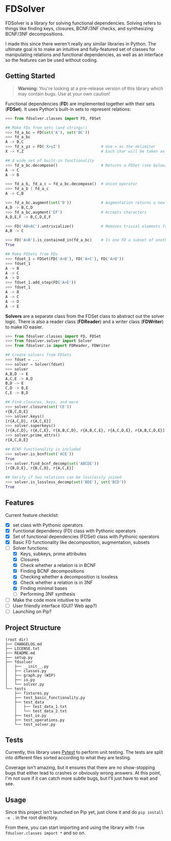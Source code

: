 # FDSolver

FDSolver is a library for solving functional dependencies. Solving refers to things like finding keys, closures, BCNF/3NF checks, and synthesizing BCNF/3NF decompositions.

I made this since there weren't really any similar libraries in Python. The ultimate goal is to make an intuitive and fully-featured set of classes for manipulating relations and functional dependencies, as well as an interface so the features can be used without coding.

## Getting Started
> **Warning:** You're looking at a pre-release version of this library which may contain bugs. Use at your own caution!

Functional dependencies (**FD**) are implemented together with their sets (**FDSet**). It uses Python's built-in sets to
represent relations:
```python
>>> from fdsolver.classes import FD, FDSet

## Make FDs from sets (and strings!)
>>> fd_a_bc = FD(set('A'), set('BC'))
>>> fd_a_bc
A -> B,C
>>> fd_x_yz = FD('X>yZ')                  # Use > as the delimiter
X -> Y,Z                                  # Each char will be taken as an element

## A wide set of built-in functionality
>>> fd_a_bc.decompose()                   # Returns a FDSet (see below)
A -> C
A -> B

>>> fd_a_b, fd_a_c = fd_a_bc.decompose()  # Union operator
>>> fd_a_b | fd_a_c
A -> C,B

>>> fd_a_bc.augment(set('D'))             # Augmentation returns a new FD
A,D -> B,C,D
>>> fd_a_bc.augment('EF')                 # Accepts characters
A,D,E,F -> B,C,D,E,F

>>> FD('AB>AC').untrivialize()            # Removes trivial elements from RHS
A,B -> C

>>> FD('A>B').is_contained_in(fd_a_bc)    # Is one FD a subset of another?
True

## Make FDSets from FDs
>>> fdset_1 = FDSet(FD('A>B'), FD('A>C'), FD('A>D'))
>>> fdset_1
A -> B
A -> C
A -> D
>>> fdset_1.add_step(FD('A>E'))
>>> fdset_1
A -> B
A -> C
A -> D
A -> E
```
**Solvers** are a separate class from the FDSet class to abstract out the solver logic. There is also a reader class (**FDReader**) and a writer class (**FDWriter**) to make IO easier.
```python
>>> from fdsolver.classes import FD, FDSet
>>> from fdsolver.solver import Solver
>>> from fdsolver.io import FDReader, FDWriter

## Create solvers from FDSets
>>> fdset = ...
>>> solver = Solver(fdset)
>>> solver
A,B,D -> E
A,C,E -> A,D
B,D -> E
C,D -> B,E
C,E -> B,D

## Find closures, keys, and more
>>> solver.closure(set('CE'))
r{B,C,D,E}
>>> solver.keys()
[r{A,C,D}, r{A,C,E}]
>>> solver.superkeys()
[r{A,C,D}, r{A,C,E}, r{A,B,C,D}, r{A,B,C,E}, r{A,C,D,E}, r{A,B,C,D,E}]
>>> solver.prime_attrs()
r{A,C,D,E}

## BCNF functionality is included
>>> solver.is_bcnf(set('ACE'))
True
>>> solver.find_bcnf_decomp(set('ABCDE'))
[r{B,D,E}, r{B,C,D}, r{A,C,E}]

## Verify if two relations can be losslessly joined
>>> solver.is_lossless_decomp(set('BDE'), set('BCD'))
True

```

## Features

Current feature checklist:
- [x] set class with Pythonic operators
- [x] Functional dependency (FD) class with Pythonic operators
- [x] Set of functional dependencies (FDSet) class with Pythonic operators
- [x] Basic FD functionality like decomposition, augmentation, subsets
- [ ] Solver functions:
    - [x] Keys, subkeys, prime attributes
    - [x] Closures
    - [x] Check whether a relation is in BCNF
    - [x] Finding BCNF decompositions
    - [x] Checking whether a decomposition is lossless
    - [x] Check whether a relation is in 3NF
    - [x] Finding minimal bases
    - [ ] Performing 3NF synthesis
- [ ] Make the code more intuitive to write
- [ ] User friendly interface (GUI? Web app?)
- [ ] Launching on Pip?

## Project Structure
```
(root dir)
├── CHANGELOG.md
├── LICENSE.txt
├── README.md
├── setup.py
├── fdsolver
│   ├── __init__.py
│   ├── classes.py
│   ├── graph.py (WIP)
│   ├── io.py
│   └── solver.py
└── tests
    ├── fixtures.py
    ├── test_basic_functionality.py
    ├── test_data
    │   ├── test_data_1.txt
    │   └── test_data_2.txt
    ├── test_io.py
    ├── test_operations.py
    └── test_solver.py
```

## Tests
Currently, this library uses [Pytest](https://docs.pytest.org/en/6.2.x/) to perform unit testing. The tests are split into different files sorted according to what they are testing.

Coverage isn't amazing, but it ensures that there are no show-stopping bugs that either lead to crashes or obviously wrong answers. At this point, I'm not sure if it can catch more subtle bugs, but I'll just have to wait and see.

## Usage
Since this project isn't launched on Pip yet, just clone it and do `pip install -e .` in the root directory.

From there, you can start importing and using the library with `from fdsolver.classes import *` and so on.

